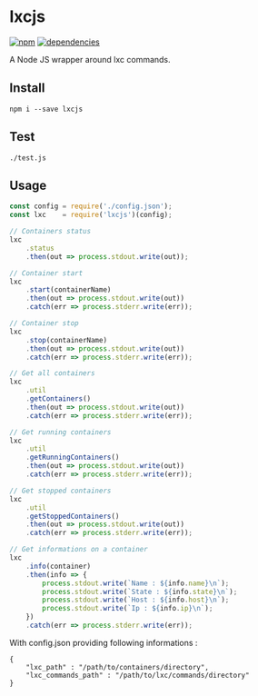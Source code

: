 # lxcjs
[![npm](https://img.shields.io/npm/v/lxcjs.svg)]()
[![dependencies](https://david-dm.org/MatthieuLemoine/lxcjs.png)](https://david-dm.org/MatthieuLemoine/lxcjs.png)

A Node JS wrapper around lxc commands.

## Install

    npm i --save lxcjs

## Test

    ./test.js

## Usage

```javascript
const config = require('./config.json');
const lxc    = require('lxcjs')(config);

// Containers status
lxc
    .status
    .then(out => process.stdout.write(out));

// Container start
lxc
    .start(containerName)
    .then(out => process.stdout.write(out))
    .catch(err => process.stderr.write(err));

// Container stop
lxc
    .stop(containerName)
    .then(out => process.stdout.write(out))
    .catch(err => process.stderr.write(err));

// Get all containers
lxc
    .util
    .getContainers()
    .then(out => process.stdout.write(out))
    .catch(err => process.stderr.write(err));

// Get running containers
lxc
    .util
    .getRunningContainers()
    .then(out => process.stdout.write(out))
    .catch(err => process.stderr.write(err));

// Get stopped containers
lxc
    .util
    .getStoppedContainers()
    .then(out => process.stdout.write(out))
    .catch(err => process.stderr.write(err));

// Get informations on a container
lxc
    .info(container)
    .then(info => {
        process.stdout.write(`Name : ${info.name}\n`);
        process.stdout.write(`State : ${info.state}\n`);
        process.stdout.write(`Host : ${info.host}\n`);
        process.stdout.write(`Ip : ${info.ip}\n`);
    })
    .catch(err => process.stderr.write(err));

```

With config.json providing following informations :


    {
        "lxc_path" : "/path/to/containers/directory",
        "lxc_commands_path" : "/path/to/lxc/commands/directory"
    }
